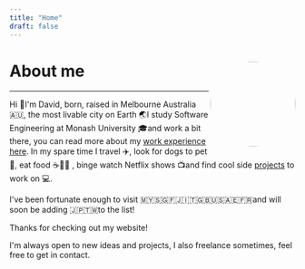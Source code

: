 ```yaml
---
title: "Home"
draft: false
---
```



# About me <img src="/images/explorer_me.jpg" width="150" align="right" style="border-radius: 90%;"/>
---
Hi 👋I'm David, born, raised in Melbourne Australia 🇦🇺, the most livable city on Earth 🌏I study Software Engineering at Monash University 🎓and work a bit there, you can read more about my [work experience here](/resume). In my spare time I travel ✈️, look for dogs to pet 🐶, eat food ☕️🍕🍣 , binge watch Netflix shows 📺and find cool side [projects](/projects) to work on 💻. 

I've been fortunate enough to visit 🇲🇾🇸🇬🇫🇯🇮🇹🇬🇧🇺🇸🇦🇪🇫🇷and will soon be adding 🇯🇵🇹🇼to the list!

Thanks for checking out my website!

I'm always open to new ideas and projects, I also freelance sometimes, feel free to get in contact.


